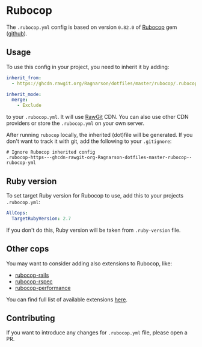 # Rubocop

The `.rubocop.yml` config is based on version `0.82.0` of [Rubocop](https://www.rubocop.org) gem ([github](https://github.com/rubocop-hq/rubocop)).

## Usage

To use this config in your project, you need to inherit it by adding:

```yaml
inherit_from:
  - https://ghcdn.rawgit.org/Ragnarson/dotfiles/master/rubocop/.rubocop.yml

inherit_mode:
  merge:
    - Exclude
```

to your `.rubocop.yml`. It will use [RawGit](https://rawgit.org) CDN. You can also use other CDN providers or store the `.rubocop.yml` on your own server.

After running `rubocop` locally, the inherited (dot)file will be generated. If you don't want to track it with git, add the following to your `.gitignore`:

```gitignore
# Ignore Rubocop inherited config
.rubocop-https---ghcdn-rawgit-org-Ragnarson-dotfiles-master-rubocop--rubocop-yml
```

## Ruby version

To set target Ruby version for Rubocop to use, add this to your projects `.rubocop.yml`:

```yaml
AllCops:
  TargetRubyVersion: 2.7
```

If you don't do this, Ruby version will be taken from `.ruby-version` file.

## Other cops

You may want to consider adding also extensions to Rubocop, like:

- [rubocop-rails](https://github.com/rubocop-hq/rubocop-rails)
- [rubocop-rspec](https://github.com/rubocop-hq/rubocop-rspec)
- [rubocop-performance](https://github.com/rubocop-hq/rubocop-performance)

You can find full list of available extensions [here](https://docs.rubocop.org/en/stable/extensions).

## Contributing

If you want to introduce any changes for `.rubocop.yml` file, please open a PR.
